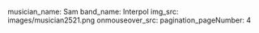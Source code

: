 musician_name: Sam
band_name: Interpol
img_src: images/musician2521.png
onmouseover_src: 
pagination_pageNumber: 4
